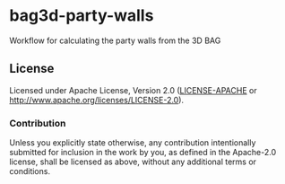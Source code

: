 # bag3d-party-walls 

Workflow for calculating the party walls from the 3D BAG

## License

Licensed under Apache License, Version 2.0 ([LICENSE-APACHE](LICENSE-APACHE) or http://www.apache.org/licenses/LICENSE-2.0).

### Contribution

Unless you explicitly state otherwise, any contribution intentionally submitted
for inclusion in the work by you, as defined in the Apache-2.0 license, shall be licensed as above, without any
additional terms or conditions.